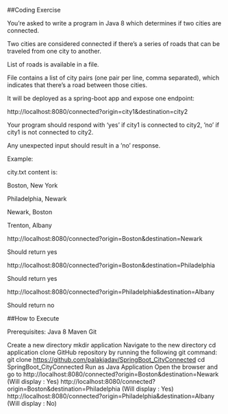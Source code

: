 ##Coding Exercise

You’re asked to write a program in Java 8 which determines if two cities are connected.

Two cities are considered connected if there’s a series of roads that can be traveled from one city to another.

 

List of roads is available in a file.

File contains a list of city pairs (one pair per line, comma separated), which indicates that there’s a road between those cities.

 

It will be deployed as a spring-boot app and expose one endpoint:

http://localhost:8080/connected?origin=city1&destination=city2

 

Your program should respond with ‘yes’ if city1 is connected to city2, ’no’ if city1 is not connected to city2.

Any unexpected input should result in a ’no’ response.

 

Example:

city.txt content is:

Boston, New York

Philadelphia, Newark

Newark, Boston

Trenton, Albany

 

http://localhost:8080/connected?origin=Boston&destination=Newark

Should return yes

http://localhost:8080/connected?origin=Boston&destination=Philadelphia

Should return yes

http://localhost:8080/connected?origin=Philadelphia&destination=Albany

Should return no


##How to Execute


Prerequisites:
Java 8
Maven
Git


Create a new directory mkdir application
Navigate to the new directory cd application
clone GitHub repository by running the following git command:
git clone https://github.com/palakjadav/SpringBoot_CityConnected
cd SpringBoot_CityConnected
Run as Java Application
Open the browser and go to http://localhost:8080/connected?origin=Boston&destination=Newark (Will display : Yes)
http://localhost:8080/connected?origin=Boston&destination=Philadelphia (Will display : Yes)
http://localhost:8080/connected?origin=Philadelphia&destination=Albany (Will display : No)
